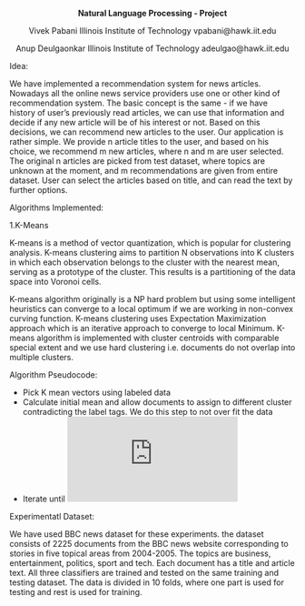 <p align="center"><b>Natural Language Processing - Project</b></p>

<p align="center">Vivek Pabani
Illinois Institute of Technology
vpabani@hawk.iit.edu</p>

<p align="center">Anup Deulgaonkar
Illinois Institute of Technology
adeulgao@hawk.iit.edu</p>

Idea:

We have implemented a recommendation system for news articles. Nowadays all the online
news service providers use one or other kind of recommendation system. The basic
concept is the same - if we have history of user’s previously read articles, we can use that
information and decide if any new article will be of his interest or not. Based on this decisions, we
can recommend new articles to the user. Our application is rather simple. We provide n article
titles to the user, and based on his choice, we recommend m new articles, where n and m are user
selected. The original n articles are picked from test dataset, where topics are unknown at the
moment, and m recommendations are given from entire dataset. User can select the articles based
on title, and can read the text by further options.

Algorithms Implemented:

1.K-Means

K-means is a method of vector quantization, which is popular for clustering analysis. K-means
clustering aims to partition N observations into K clusters in which each observation belongs to the
cluster with the nearest mean, serving as a prototype of the cluster. This results is a partitioning
of the data space into Voronoi cells.

K-means algorithm originally is a NP hard problem but using some intelligent heuristics
can converge to a local optimum if we are working in non-convex curving function. K-means
clustering uses Expectation Maximization approach which is an iterative approach to converge
to local Minimum. K-means algorithm is implemented with cluster centroids with comparable
special extent and we use hard clustering i.e. documents do not overlap into multiple clusters.

Algorithm Pseudocode:
- Pick K mean vectors using labeled data
- Calculate initial mean and allow documents to assign to different cluster contradicting the label tags. We do this step to   not over fit the data
- Iterate until ![equation](https://latex.codecogs.com/gif.latex?%7C%5Cmu%5E%7Bnew%7D_j-%5Cmu%5E%7Bold%7D_j%7C)


Experimentatl Dataset:

We have used BBC news dataset for these experiments. the dataset consists of 2225 documents
from the BBC news website corresponding to stories in five topical areas from 2004-2005. The
topics are business, entertainment, politics, sport and tech. Each document has a title and article
text. All three classifiers are trained and tested on the same training and testing dataset. The data
is divided in 10 folds, where one part is used for testing and rest is used for training.
